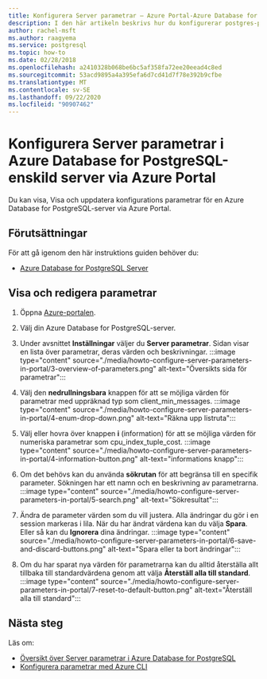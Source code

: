 ```yaml
---
title: Konfigurera Server parametrar – Azure Portal-Azure Database for PostgreSQL-enskild server
description: I den här artikeln beskrivs hur du konfigurerar postgres-parametrarna i Azure Database for PostgreSQL via Azure Portal.
author: rachel-msft
ms.author: raagyema
ms.service: postgresql
ms.topic: how-to
ms.date: 02/28/2018
ms.openlocfilehash: a2410328b068be6bc5af358fa72ee20eead4c8ed
ms.sourcegitcommit: 53acd9895a4a395efa6d7cd41d7f78e392b9cfbe
ms.translationtype: MT
ms.contentlocale: sv-SE
ms.lasthandoff: 09/22/2020
ms.locfileid: "90907462"
---
```

# <a name="configure-server-parameters-in-azure-database-for-postgresql---single-server-via-the-azure-portal"></a>Konfigurera Server parametrar i Azure Database for PostgreSQL-enskild server via Azure Portal 
Du kan visa, Visa och uppdatera konfigurations parametrar för en Azure Database for PostgreSQL-server via Azure Portal.

## <a name="prerequisites"></a>Förutsättningar
För att gå igenom den här instruktions guiden behöver du:
- [Azure Database for PostgreSQL Server](quickstart-create-server-database-portal.md)

## <a name="viewing-and-editing-parameters"></a>Visa och redigera parametrar
1. Öppna [Azure-portalen](https://portal.azure.com).

2. Välj din Azure Database for PostgreSQL-server.

3. Under avsnittet **Inställningar** väljer du **Server parametrar**. Sidan visar en lista över parametrar, deras värden och beskrivningar.
:::image type="content" source="./media/howto-configure-server-parameters-in-portal/3-overview-of-parameters.png" alt-text="Översikts sida för parametrar":::

4. Välj den **nedrullningsbara** knappen för att se möjliga värden för parametrar med uppräknad typ som client_min_messages.
:::image type="content" source="./media/howto-configure-server-parameters-in-portal/4-enum-drop-down.png" alt-text="Räkna upp listruta":::

5. Välj eller hovra över knappen **i** (information) för att se möjliga värden för numeriska parametrar som cpu_index_tuple_cost.
:::image type="content" source="./media/howto-configure-server-parameters-in-portal/4-information-button.png" alt-text="informations knapp":::

6. Om det behövs kan du använda **sökrutan** för att begränsa till en specifik parameter. Sökningen har ett namn och en beskrivning av parametrarna.
:::image type="content" source="./media/howto-configure-server-parameters-in-portal/5-search.png" alt-text="Sökresultat":::

7. Ändra de parameter värden som du vill justera. Alla ändringar du gör i en session markeras i lila. När du har ändrat värdena kan du välja **Spara**. Eller så kan du **Ignorera** dina ändringar.
:::image type="content" source="./media/howto-configure-server-parameters-in-portal/6-save-and-discard-buttons.png" alt-text="Spara eller ta bort ändringar":::

8. Om du har sparat nya värden för parametrarna kan du alltid återställa allt tillbaka till standardvärdena genom att välja **Återställ alla till standard**.
:::image type="content" source="./media/howto-configure-server-parameters-in-portal/7-reset-to-default-button.png" alt-text="Återställ alla till standard":::

## <a name="next-steps"></a>Nästa steg
Läs om:
- [Översikt över Server parametrar i Azure Database for PostgreSQL](concepts-servers.md)
- [Konfigurera parametrar med Azure CLI](howto-configure-server-parameters-using-cli.md)
